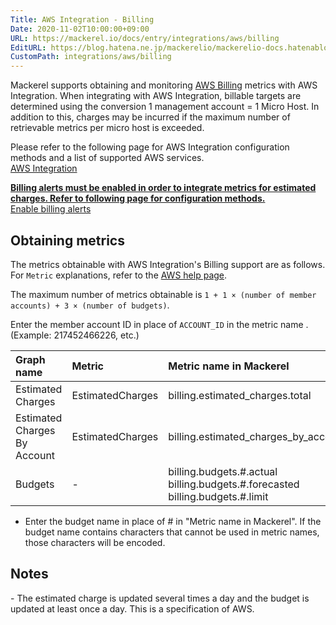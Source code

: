 ```yaml
---
Title: AWS Integration - Billing
Date: 2020-11-02T10:00:00+09:00
URL: https://mackerel.io/docs/entry/integrations/aws/billing
EditURL: https://blog.hatena.ne.jp/mackerelio/mackerelio-docs.hatenablog.mackerel.io/atom/entry/26006613653429133
CustomPath: integrations/aws/billing
---
```


Mackerel supports obtaining and monitoring <a href="https://aws.amazon.com/aws-cost-management/" target="_blank">AWS Billing</a> metrics with AWS Integration. When integrating with AWS Integration, billable targets are determined using the conversion 1 management account = 1 Micro Host. In addition to this, charges may be incurred if the maximum number of retrievable metrics per micro host is exceeded.

Please refer to the following page for AWS Integration configuration methods and a list of supported AWS services.<br>
<a href="https://mackerel.io/docs/entry/integrations/aws">AWS Integration</a>

<b><u>Billing alerts must be enabled in order to integrate metrics for estimated charges. Refer to following page for configuration methods.</u></b><br>
<a href="https://docs.aws.amazon.com/AmazonCloudWatch/latest/monitoring/monitor_estimated_charges_with_cloudwatch.html#turning_on_billing_metrics">Enable billing alerts</a>

## Obtaining metrics
The metrics obtainable with AWS Integration's Billing support are as follows. For `Metric` explanations, refer to the <a href="https://docs.aws.amazon.com/AmazonCloudWatch/latest/monitoring/monitor_estimated_charges_with_cloudwatch.html" target="_blank">AWS help page</a>.

The maximum number of metrics obtainable is `1 + 1 × (number of member accounts) + 3 × (number of budgets)`.

Enter the member account ID in place of `ACCOUNT_ID` in the metric name . (Example: 217452466226, etc.)

|Graph name|Metric|Metric name in Mackerel|Unit|Statistics|
|:---|:---|:---|:---|:---|
|Estimated Charges|EstimatedCharges|billing.estimated_charges.total|float|Maximum|
|Estimated Charges By Account|EstimatedCharges|billing.estimated_charges_by_account.ACCOUNT_ID|float|Maximum|
|Budgets|-|billing.budgets.#.actual<br>billing.budgets.#.forecasted<br>billing.budgets.#.limit|float|-|

- Enter the budget name in place of # in "Metric name in Mackerel". If the budget name contains characters that cannot be used in metric names, those characters will be encoded.


<h2 id="notes">Notes</h2>
- The estimated charge is updated several times a day and the budget is updated at least once a day. This is a specification of AWS.
